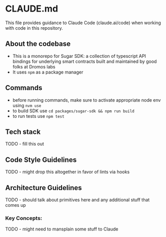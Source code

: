 # CLAUDE.md

This file provides guidance to Claude Code (claude.ai/code) when working with code in this repository.

## About the codebase

- This is a monorepo for Sugar SDK: a collection of typescript API bindings for underlying smart contracts built and maintained by good folks at Dromos labs
- It uses `npm` as a package manager

## Commands

- before running commands, make sure to activate appropriate node env using `nvm use`
- to build SDK use `cd packages/sugar-sdk && npm run build`
- to run tests use `npm test`

## Tech stack

TODO - fill this out

## Code Style Guidelines

TODO - might drop this altogether in favor of lints via hooks

## Architecture Guidelines

TODO - should talk about primitives here and any additional stuff that comes up

### Key Concepts:

TODO - might need to mansplain some stuff to Claude